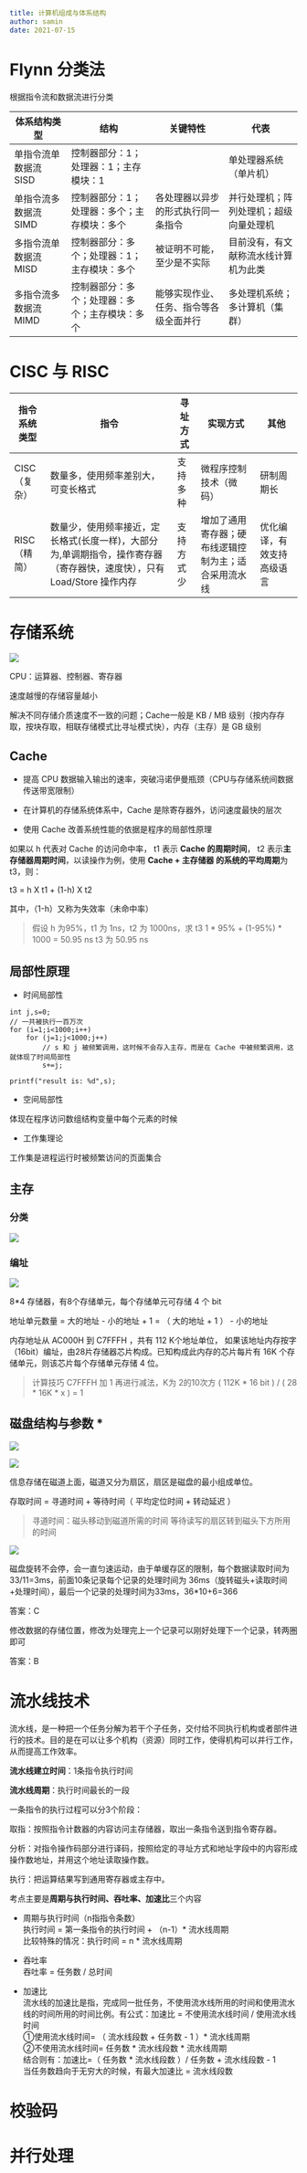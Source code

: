 ```yaml
title: 计算机组成与体系结构
author: samin
date: 2021-07-15
```

# Flynn 分类法

根据指令流和数据流进行分类

| 体系结构类型 | 结构 | 关键特性 | 代表 | 
| --- | --- | --- |--- |
| 单指令流单数据流 SISD | 控制器部分：1；处理器：1；主存模块：1 || 单处理器系统（单片机） |
| 单指令流多数据流 SIMD | 控制器部分：1；处理器：多个；主存模块：多个|各处理器以异步的形式执行同一条指令| 并行处理机；阵列处理机；超级向量处理机|
| 多指令流单数据流 MISD | 控制器部分：多个；处理器：1；主存模块：多个 |被证明不可能，至少是不实际| 目前没有，有文献称流水线计算机为此类|
| 多指令流多数据流 MIMD | 控制器部分：多个；处理器：多个；主存模块：多个 | 能够实现作业、任务、指令等各级全面并行 |多处理机系统；多计算机（集群） |

# CISC 与 RISC

| 指令系统类型 | 指令 | 寻址方式 | 实现方式 | 其他 |
|---|---|---|---|---|
| CISC（复杂）| 数量多，使用频率差别大，可变长格式 | 支持多种 | 微程序控制技术（微码） | 研制周期长 |
| RISC（精简）| 数量少，使用频率接近，定长格式(长度一样)，大部分为,单调期指令，操作寄存器（寄存器快，速度快），只有 Load/Store 操作内存 | 支持方式少 | 增加了通用寄存器；硬布线逻辑控制为主；适合采用流水线 | 优化编译，有效支持高级语言 |

# 存储系统

![](./pic/层次化存储结构.png)

CPU：运算器、控制器、寄存器

速度越慢的存储容量越小

解决不同存储介质速度不一致的问题；Cache一般是 KB / MB 级别（按内存存取，按块存取，相联存储模式比寻址模式快），内存（主存）是 GB 级别

## Cache

- 提高 CPU 数据输入输出的速率，突破冯诺伊曼瓶颈（CPU与存储系统间数据传送带宽限制）

- 在计算机的存储系统体系中，Cache 是除寄存器外，访问速度最快的层次

- 使用 Cache 改善系统性能的依据是程序的局部性原理

如果以 h 代表对 Cache 的访问命中率， t1 表示 **Cache 的周期时间**， t2 表示**主存储器周期时间**，以读操作为例，使用 **Cache + 主存储器 的系统的平均周期**为 t3，则：

t3 = h X t1 + (1-h) X t2

其中，（1-h）又称为失效率（未命中率）

> 假设 h 为95%，t1 为 1ns，t2 为 1000ns，求 t3
> 1 * 95% + (1-95%) * 1000 = 50.95 ns
> t3 为 50.95 ns

## 局部性原理

- 时间局部性

```
int j,s=0;
// 一共被执行一百万次
for (i=1;i<1000;i++)
    for (j=1;j<1000;j++)
        // s 和 j 被频繁调用，这时候不会存入主存，而是在 Cache 中被频繁调用，这就体现了时间局部性
        s+=j;

printf("result is: %d",s);
```

- 空间局部性

体现在程序访问数组结构变量中每个元素的时候

- 工作集理论
  
工作集是进程运行时被频繁访问的页面集合

## 主存

### 分类

![](./pic/主存分类.png)

### 编址

![](./pic/存储器.png)

8*4 存储器，有8个存储单元，每个存储单元可存储 4 个 bit

地址单元数量 = 大的地址 - 小的地址 + 1 = （ 大的地址 + 1 ） - 小的地址

内存地址从 AC000H 到 C7FFFH ，共有 112 K个地址单位，
如果该地址内存按字（16bit）编址，由28片存储器芯片构成。已知构成此内存的芯片每片有 16K 个存储单元，则该芯片每个存储单元存储 4 位。

> 计算技巧 C7FFFH 加 1 再进行减法，K为 2的10次方
> ( 112K * 16 bit ) / ( 28 * 16K * x ) = 1

## 磁盘结构与参数 *

![](./pic/磁盘结构.png)

![](./pic/磁盘详细结构.png)

信息存储在磁道上面，磁道又分为扇区，扇区是磁盘的最小组成单位。

存取时间 = 寻道时间 + 等待时间（ 平均定位时间 + 转动延迟 ）

> 寻道时间：磁头移动到磁道所需的时间
> 等待读写的扇区转到磁头下方所用的时间

![](./pic/磁盘寻道时间.png)

磁盘旋转不会停，会一直匀速运动，由于单缓存区的限制，每个数据读取时间为33/11=3ms，前面10条记录每个记录的处理时间为 36ms（旋转磁头+读取时间+处理时间），最后一个记录的处理时间为33ms，36*10+6=366

答案：C 

修改数据的存储位置，修改为处理完上一个记录可以刚好处理下一个记录，转两圈即可

答案：B

# 流水线技术

流水线，是一种把一个任务分解为若干个子任务，交付给不同执行机构或者部件进行的技术。目的是在可以让多个机构（资源）同时工作，使得机构可以并行工作，从而提高工作效率。

**流水线建立时间**：1条指令执行时间

**流水线周期**：执行时间最长的一段

一条指令的执行过程可以分3个阶段：

取指：按照指令计数器的内容访问主存储器，取出一条指令送到指令寄存器。

分析：对指令操作码部分进行译码，按照给定的寻址方式和地址字段中的内容形成操作数地址，并用这个地址读取操作数。

执行：把运算结果写到通用寄存器或主存中。

考点主要是**周期与执行时间、吞吐率、加速比**三个内容

- 周期与执行时间（n指指令条数）  
  执行时间 = 第一条指令的执行时间 + （n-1）* 流水线周期  
  比较特殊的情况：执行时间 = n * 流水线周期  

- 吞吐率  
  吞吐率 = 任务数 / 总时间

- 加速比  
  流水线的加速比是指，完成同一批任务，不使用流水线所用的时间和使用流水线的时间所用的时间比例。有公式：加速比 = 不使用流水线时间 / 使用流水线时间  
  ①使用流水线时间= （ 流水线段数 + 任务数 - 1 ）* 流水线周期   
  ②不使用流水线时间= 任务数 * 流水线段数 * 流水线周期   
  结合则有：加速比=（ 任务数 * 流水线段数 ）/ 任务数 + 流水线段数 - 1   
  当任务数趋向于无穷大的时候，有最大加速比 = 流水线段数  

# 校验码

# 并行处理